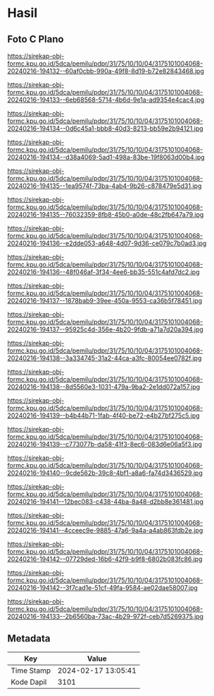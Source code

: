 # Hasil

## Foto C Plano

https://sirekap-obj-formc.kpu.go.id/5dca/pemilu/pdpr/31/75/10/10/04/3175101004068-20240216-194132--60af0cbb-990a-49f8-8d19-b72e82843468.jpg

https://sirekap-obj-formc.kpu.go.id/5dca/pemilu/pdpr/31/75/10/10/04/3175101004068-20240216-194133--6eb68568-5714-4b6d-9e1a-ad9354e4cac4.jpg

https://sirekap-obj-formc.kpu.go.id/5dca/pemilu/pdpr/31/75/10/10/04/3175101004068-20240216-194134--0d6c45a1-bbb8-40d3-8213-bb59e2b94121.jpg

https://sirekap-obj-formc.kpu.go.id/5dca/pemilu/pdpr/31/75/10/10/04/3175101004068-20240216-194134--d38a4069-5ad1-498a-83be-19f8063d00b4.jpg

https://sirekap-obj-formc.kpu.go.id/5dca/pemilu/pdpr/31/75/10/10/04/3175101004068-20240216-194135--1ea9574f-73ba-4ab4-9b26-c878479e5d31.jpg

https://sirekap-obj-formc.kpu.go.id/5dca/pemilu/pdpr/31/75/10/10/04/3175101004068-20240216-194135--76032359-8fb8-45b0-a0de-48c2fb647a79.jpg

https://sirekap-obj-formc.kpu.go.id/5dca/pemilu/pdpr/31/75/10/10/04/3175101004068-20240216-194136--e2dde053-a648-4d07-9d36-ce079c7b0ad3.jpg

https://sirekap-obj-formc.kpu.go.id/5dca/pemilu/pdpr/31/75/10/10/04/3175101004068-20240216-194136--48f046af-3f34-4ee6-bb35-551c4afd7dc2.jpg

https://sirekap-obj-formc.kpu.go.id/5dca/pemilu/pdpr/31/75/10/10/04/3175101004068-20240216-194137--1878bab9-39ee-450a-9553-ca36b5f78451.jpg

https://sirekap-obj-formc.kpu.go.id/5dca/pemilu/pdpr/31/75/10/10/04/3175101004068-20240216-194137--95925c4d-356e-4b20-9fdb-a71a7d20a394.jpg

https://sirekap-obj-formc.kpu.go.id/5dca/pemilu/pdpr/31/75/10/10/04/3175101004068-20240216-194138--3a334745-31a2-44ca-a3fc-80054ee0782f.jpg

https://sirekap-obj-formc.kpu.go.id/5dca/pemilu/pdpr/31/75/10/10/04/3175101004068-20240216-194138--8d5560e3-1031-479a-9ba2-2e1dd072a157.jpg

https://sirekap-obj-formc.kpu.go.id/5dca/pemilu/pdpr/31/75/10/10/04/3175101004068-20240216-194139--b4b44b71-1fab-4f40-be72-e4b27bf275c5.jpg

https://sirekap-obj-formc.kpu.go.id/5dca/pemilu/pdpr/31/75/10/10/04/3175101004068-20240216-194139--c773077b-da58-41f3-8ec6-083d6e06a5f3.jpg

https://sirekap-obj-formc.kpu.go.id/5dca/pemilu/pdpr/31/75/10/10/04/3175101004068-20240216-194140--9cde562b-39c8-4bf1-a8a6-fa74d3436529.jpg

https://sirekap-obj-formc.kpu.go.id/5dca/pemilu/pdpr/31/75/10/10/04/3175101004068-20240216-194141--12bec083-c438-44ba-8a48-d2bb8e361481.jpg

https://sirekap-obj-formc.kpu.go.id/5dca/pemilu/pdpr/31/75/10/10/04/3175101004068-20240216-194141--4cceec9e-9885-47a6-9a4a-a4ab863fdb2e.jpg

https://sirekap-obj-formc.kpu.go.id/5dca/pemilu/pdpr/31/75/10/10/04/3175101004068-20240216-194142--07729ded-16b6-42f9-b9f8-6802b083fc86.jpg

https://sirekap-obj-formc.kpu.go.id/5dca/pemilu/pdpr/31/75/10/10/04/3175101004068-20240216-194142--3f7cad1e-51cf-49fa-9584-ae02dae58007.jpg

https://sirekap-obj-formc.kpu.go.id/5dca/pemilu/pdpr/31/75/10/10/04/3175101004068-20240216-194133--2b6560ba-73ac-4b29-972f-ceb7d5269375.jpg


## Metadata

| Key        | Value               |
| ---------- | ------------------- |
| Time Stamp | 2024-02-17 13:05:41 |
| Kode Dapil | 3101                |



